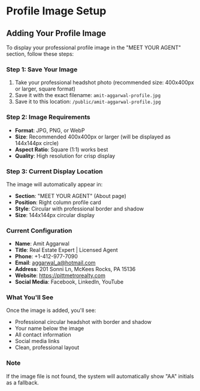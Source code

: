 # Profile Image Setup

## Adding Your Profile Image

To display your professional profile image in the "MEET YOUR AGENT" section, follow these steps:

### Step 1: Save Your Image
1. Take your professional headshot photo (recommended size: 400x400px or larger, square format)
2. Save it with the exact filename: `amit-aggarwal-profile.jpg`
3. Save it to this location: `/public/amit-aggarwal-profile.jpg`

### Step 2: Image Requirements
- **Format**: JPG, PNG, or WebP
- **Size**: Recommended 400x400px or larger (will be displayed as 144x144px circle)
- **Aspect Ratio**: Square (1:1) works best
- **Quality**: High resolution for crisp display

### Step 3: Current Display Location
The image will automatically appear in:
- **Section**: "MEET YOUR AGENT" (About page)
- **Position**: Right column profile card
- **Style**: Circular with professional border and shadow
- **Size**: 144x144px circular display

### Current Configuration
- **Name**: Amit Aggarwal
- **Title**: Real Estate Expert | Licensed Agent
- **Phone**: +1-412-977-7090
- **Email**: aggarwal_a@hotmail.com
- **Address**: 201 Sonni Ln, McKees Rocks, PA 15136
- **Website**: https://pittmetrorealty.com
- **Social Media**: Facebook, LinkedIn, YouTube

### What You'll See
Once the image is added, you'll see:
- Professional circular headshot with border and shadow
- Your name below the image
- All contact information
- Social media links
- Clean, professional layout

### Note
If the image file is not found, the system will automatically show "AA" initials as a fallback.

